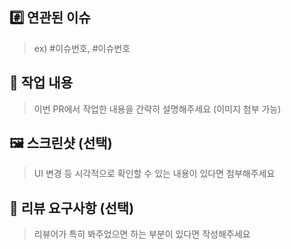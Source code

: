 ## #️⃣ 연관된 이슈

> ex) #이슈번호, #이슈번호

## 📝 작업 내용

> 이번 PR에서 작업한 내용을 간략히 설명해주세요 (이미지 첨부 가능)

## 🖼️ 스크린샷 (선택)

> UI 변경 등 시각적으로 확인할 수 있는 내용이 있다면 첨부해주세요

## 💬 리뷰 요구사항 (선택)

> 리뷰어가 특히 봐주었으면 하는 부분이 있다면 작성해주세요
